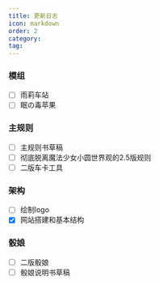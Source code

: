 ```yaml
---
title: 更新日志
icon: markdown
order: 2
category:
tag:
---
```

### 模组
- [ ] 雨莉车站
- [ ] 眠の毒苹果
### 主规则
- [ ] 主规则书草稿
- [ ] 彻底脱离魔法少女小圆世界观的2.5版规则
- [ ] 二版车卡工具
### 架构
- [ ] 绘制logo
- [x] 网站搭建和基本结构
### 骰娘
- [ ] 二版骰娘
- [ ] 骰娘说明书草稿
